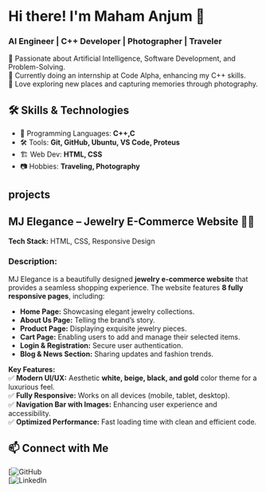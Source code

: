 # Hi there! I'm Maham Anjum 👋  
### AI Engineer | C++ Developer | Photographer | Traveler  

🚀 Passionate about Artificial Intelligence, Software Development, and Problem-Solving.  
🎯 Currently doing an internship at Code Alpha, enhancing my C++ skills.  
📸 Love exploring new places and capturing memories through photography.  

## 🛠️ Skills & Technologies  
- 🔹 Programming Languages: **C++,C**    
- 🛠️ Tools: **Git, GitHub, Ubuntu, VS Code, Proteus**  
- 🏗️ Web Dev: **HTML, CSS**  
- 📷 Hobbies: **Traveling, Photography**  

## projects 

## **MJ Elegance – Jewelry E-Commerce Website** 💎✨  
**Tech Stack:** HTML, CSS, Responsive Design  

### **Description:**  
MJ Elegance is a beautifully designed **jewelry e-commerce website** that provides a seamless shopping experience. The website features **8 fully responsive pages**, including:  
- **Home Page:** Showcasing elegant jewelry collections.  
- **About Us Page:** Telling the brand’s story.  
- **Product Page:** Displaying exquisite jewelry pieces.  
- **Cart Page:** Enabling users to add and manage their selected items.  
- **Login & Registration:** Secure user authentication.  
- **Blog & News Section:** Sharing updates and fashion trends.  

 **Key Features:**  
✅ **Modern UI/UX:** Aesthetic **white, beige, black, and gold** color theme for a luxurious feel.  
✅ **Fully Responsive:** Works on all devices (mobile, tablet, desktop).  
✅ **Navigation Bar with Images:** Enhancing user experience and accessibility.  
✅ **Optimized Performance:** Fast loading time with clean and efficient code.  


## 📫 Connect with Me  
[![GitHub](https://www.github.com/mahamanjum99)  
[![LinkedIn](https://www.linkedin.com/in/maham-anjum-b428b0323?utm_source=share&utm_campaign=share_via&utm_content=profile&utm_medium=android_app)  

